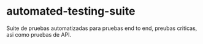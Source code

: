 # automated-testing-suite
Suite de pruebas automatizadas para pruebas end to end, preubas criticas, asi como pruebas de API.
